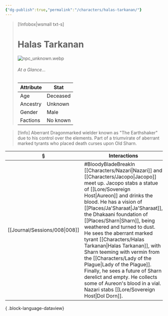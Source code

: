 ```yaml
---
{"dg-publish":true,"permalink":"/characters/halas-tarkanan/"}
---
```


> [!infobox|wsmall txt-s]
> # Halas Tarkanan
> ![npc_unknown.webp](/img/user/z_attachments/npc_unknown.webp) 
> ###### At a Glance...
> | Attribute | Stat |
> | ---- | ---- |
> | Age | Deceased |
> | Ancestry | Unknown |
> | Gender | Male |
> | Factions | No known |

>[!info] Aberrant Dragonmarked wielder known as "The Earthshaker" due to his control over the elements. Part of a triumvirate of aberrant marked tyrants who placed death curses upon Old Sharn.

| §                                | Interactions                                                                                                                                                                                                                                                                                                                                                                                                                                                                                                         |
| -------------------------------- | -------------------------------------------------------------------------------------------------------------------------------------------------------------------------------------------------------------------------------------------------------------------------------------------------------------------------------------------------------------------------------------------------------------------------------------------------------------------------------------------------------------------- |
| [[Journal/Sessions/008\|008]] | #BloodyBladeBreakIn [[Characters/Nazari\|Nazari]] and [[Characters/Jacopo\|Jacopo]] meet up. Jacopo stabs a statue of [[Lore/Sovereign Host\|Aureon]] and drinks the blood. He has a vision of [[Places/Ja'Sharaat\|Ja'Sharaat]], the Dhakaani foundation of [[Places/Sharn\|Sharn]], being weathered and turned to dust. He sees the aberrant marked tyrant [[Characters/Halas Tarkanan\|Halas Tarkanan]], with Sharn teeming with vermin from the [[Characters/Lady of the Plague\|Lady of the Plague]]. Finally, he sees a future of Sharn derelict and empty. He collects some of Aureon's blood in a vial. Nazari stabs [[Lore/Sovereign Host\|Dol Dorn]]. |

{ .block-language-dataview}
